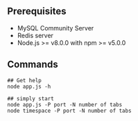 ## Prerequisites

- MySQL Community Server
- Redis server
- Node.js >= v8.0.0 with npm >= v5.0.0

## Commands

```
## Get help
node app.js -h

## simply start
node app.js -P port -N number of tabs
node timespace -P port -N number of tabs
```